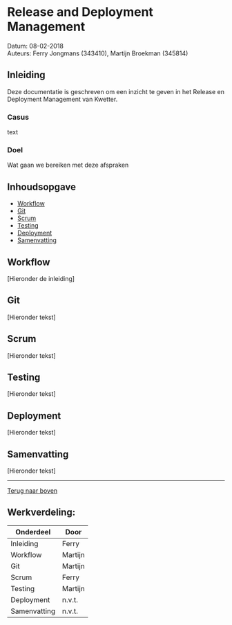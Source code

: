 # <a id="begin"></a>Release and Deployment Management
Datum: 08-02-2018  
Auteurs: Ferry Jongmans (343410), Martijn Broekman (345814)

## Inleiding
Deze documentatie is geschreven om een inzicht te geven in het Release en Deployment Management van Kwetter.

### Casus
text
### Doel
Wat gaan we bereiken met deze afspraken

## Inhoudsopgave
+ [Workflow](#workflow)
+ [Git](#git)  
+ [Scrum](#scrum)
+ [Testing](#testing)
+ [Deployment](#deployment)
+ [Samenvatting](#samenvatting)

## <a id="workflow"></a>Workflow
[Hieronder de inleiding]

## <a id="git"></a>Git
[Hieronder tekst]

## <a id="scrum"></a>Scrum
[Hieronder tekst]

## <a id="testing"></a>Testing
[Hieronder tekst]

## <a id="deployment"></a>Deployment
[Hieronder tekst]

## <a id="samenvatting"></a>Samenvatting
[Hieronder tekst]

---
[Terug naar boven](#begin)
<!-- Logos referenced in this markdown -->
[logo]: ./Images/icon.png "Logo Title Text 2"
<!-- 
Reference-style: 
![logo][logo] -->

## Werkverdeling:
| Onderdeel | Door |
| --------- | ----------- |
| Inleiding   | Ferry |
| Workflow   | Martijn |
| Git | Martijn |
| Scrum    | Ferry |
| Testing    | Martijn |
| Deployment    | n.v.t. |
| Samenvatting | n.v.t. |